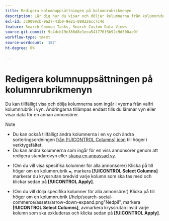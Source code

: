 ```yaml
---
title: Redigera kolumnuppsättningen på kolumnrubrikmenyn
description: Lär dig hur du visar och döljer kolumnerna från kolumnrubriken.
exl-id: 3c9099cb-9a27-41b0-9e21-089226cc7c4d
feature: Search Common Tasks, Search Custom Data Views
source-git-commit: 9c4dcb19e386d8e1eea541776f5b92c9d500ae9f
workflow-type: tm+mt
source-wordcount: '187'
ht-degree: 0%

---
```


# Redigera kolumnuppsättningen på kolumnrubrikmenyn

Du kan tillfälligt visa och dölja kolumnerna som ingår i vyerna från valfri kolumnrubrik i vyn. Ändringarna tillämpas endast tills du lämnar vyn eller visar data för en annan annonsörer.

>[!NOTE]
>
>* Du kan också tillfälligt ändra kolumnerna i en vy och ändra sorteringsordningen [från [!UICONTROL Columns] icon](/help/search-social-commerce/common-tasks/data-views/ad-hoc-settings/column-set-edit-sort-icon.md) till höger i verktygsfältet.
>* Du kan ändra kolumnerna som ingår för en viss annonsörer genom att redigera standardvyn eller [skapa en anpassad vy](/help/search-social-commerce/common-tasks/data-views/custom-default-views-manage.md#create-custom-view).

* (Om du vill visa specifika kolumner för alla annonsörer) Klicka på till höger om en kolumnrubrik ![Nedåtpil](/help/search-social-commerce/assets/arrow-down-expand.png "Nedåtpil"), markera **[!UICONTROL Select Columns]** markerar du kryssrutan bredvid varje kolumn som ska tas med och klickar sedan på **[!UICONTROL Apply]**.

* (Om du vill dölja specifika kolumner för alla annonsörer) Klicka på till höger om en kolumnrubrik (/help/search-social-commerce/assets/arrow-down-expand.png&quot;Nedpil&quot;, markera **[!UICONTROL Select Columns]**, avmarkera kryssrutan invid varje kolumn som ska exkluderas och klicka sedan på **[!UICONTROL Apply]**.
